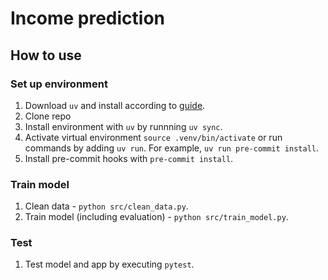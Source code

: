 # Income prediction

## How to use
### Set up environment
1. Download `uv` and install according to [guide](https://docs.astral.sh/uv/getting-started/installation/).
2. Clone repo
3. Install environment with `uv` by runnning `uv sync`.
4. Activate virtual environment `source .venv/bin/activate` or run commands by adding `uv run`. For example, `uv run pre-commit install`.
5. Install pre-commit hooks with `pre-commit install`.

### Train model
1. Clean data - `python src/clean_data.py`.
2. Train model (including evaluation) - `python src/train_model.py`.

### Test
1. Test model and app by executing `pytest`.
